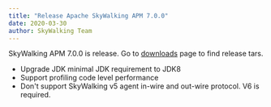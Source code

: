 ```yaml
---
title: "Release Apache SkyWalking APM 7.0.0"
date: 2020-03-30
author: SkyWalking Team
---
```


SkyWalking APM 7.0.0 is release. Go to [downloads](/downloads) page to find release tars.

- Upgrade JDK minimal JDK requirement to JDK8
- Support profiling code level performance
- Don't support SkyWalking v5 agent in-wire and out-wire protocol. V6 is required.
